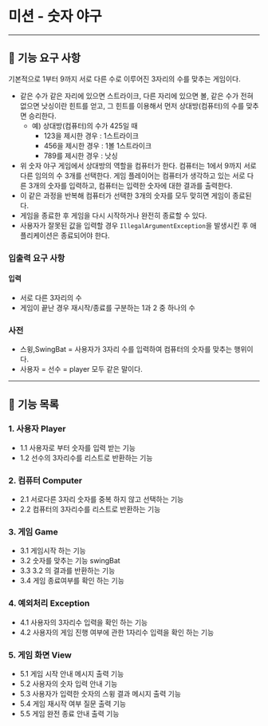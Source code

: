 # 미션 - 숫자 야구

---

## 🚀 기능 요구 사항

기본적으로 1부터 9까지 서로 다른 수로 이루어진 3자리의 수를 맞추는 게임이다.

- 같은 수가 같은 자리에 있으면 스트라이크, 다른 자리에 있으면 볼, 같은 수가 전혀 없으면 낫싱이란 힌트를 얻고, 그 힌트를 이용해서 먼저 상대방(컴퓨터)의 수를 맞추면 승리한다.
    - 예) 상대방(컴퓨터)의 수가 425일 때
        - 123을 제시한 경우 : 1스트라이크
        - 456을 제시한 경우 : 1볼 1스트라이크
        - 789를 제시한 경우 : 낫싱
- 위 숫자 야구 게임에서 상대방의 역할을 컴퓨터가 한다. 컴퓨터는 1에서 9까지 서로 다른 임의의 수 3개를 선택한다. 게임 플레이어는 컴퓨터가 생각하고 있는 서로 다른 3개의 숫자를 입력하고, 컴퓨터는 입력한 숫자에 대한
  결과를 출력한다.
- 이 같은 과정을 반복해 컴퓨터가 선택한 3개의 숫자를 모두 맞히면 게임이 종료된다.
- 게임을 종료한 후 게임을 다시 시작하거나 완전히 종료할 수 있다.
- 사용자가 잘못된 값을 입력할 경우 `IllegalArgumentException`을 발생시킨 후 애플리케이션은 종료되어야 한다.

### 입출력 요구 사항

#### 입력

- 서로 다른 3자리의 수
- 게임이 끝난 경우 재시작/종료를 구분하는 1과 2 중 하나의 수

### 사전

- 스윙,SwingBat = 사용자가 3자리 수를 입력하여 컴퓨터의 숫자를 맞추는 행위이다.
- 사용자 = 선수 = player 모두 같은 말이다.

---
## 🚀 기능 목록
### 1. 사용자 Player 
- 1.1 사용자로 부터 숫자를 입력 받는 기능 
- 1.2 선수의 3자리수를 리스트로 반환하는 기능
    
### 2. 컴퓨터  Computer
- 2.1 서로다른 3자리 숫자를 중복 하지 않고 선택하는 기능
- 2.2 컴퓨터의 3자리수를 리스트로 반환하는 기능

### 3. 게임 Game
- 3.1 게임시작 하는 기능
- 3.2 숫자를 맞추는 기능 swingBat
- 3.3 3.2 의 결과를 반환하는 기능
- 3.4 게임 종료여부를 확인 하는 기능

### 4. 예외처리 Exception 
- 4.1 사용자의 3자리수 입력을 확인 하는 기능
- 4.2 사용자의 게임 진행 여부에 관한 1자리수 입력을 확인 하는 기능

### 5. 게임 화면 View
- 5.1 게임 시작 안내 메시지 출력 기능
- 5.2 사용자의 숫자 입력 안내 기능
- 5.3 사용자가 입력한 숫자의 스윙 결과 메시지 출력 기능
- 5.4 게임 재시작 여부 질문 출력 기능
- 5.5 게임 완전 종료 안내 출력 기능
